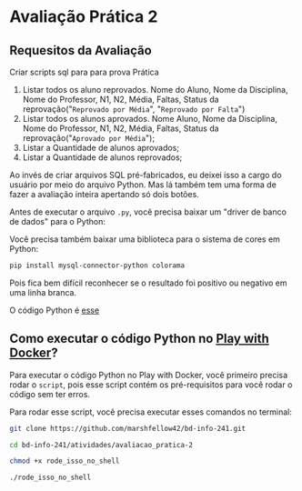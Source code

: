 # Avaliação Prática 2

## Requesitos da Avaliação

Criar scripts sql para para prova Prática
1) Listar todos os aluno reprovados. Nome do Aluno, Nome da Disciplina, Nome do Professor, N1, N2, Média, Faltas, Status da reprovação("`Reprovado por Média`", "`Reprovado por Falta`") 
2) Listar todos os alunos aprovados. Nome Aluno, Nome da Disciplina, Nome do Professor, N1, N2, Média, Faltas, Status da reprovação("`Aprovado por Média`"); 
3) Listar a Quantidade de alunos aprovados;
4) Listar a Quantidade de alunos reprovados;

Ao invés de criar arquivos SQL pré-fabricados, eu deixei isso a cargo do usuário por meio do arquivo Python. Mas lá também tem uma forma de fazer a avaliação inteira apertando só dois botões.

Antes de executar o arquivo `.py`, você precisa baixar um "driver de banco de dados" para o Python:

Você precisa também baixar uma biblioteca para o sistema de cores em Python:

```bash
pip install mysql-connector-python colorama
```

Pois fica bem difícil reconhecer se o resultado foi positivo ou negativo em uma linha branca.

O código Python é [esse](https://github.com/marshfellow42/bd-info-241/blob/main/atividades/avaliacao_pratica-2/script.py)

## Como executar o código Python no [Play with Docker](https://labs.play-with-docker.com/)?

Para executar o código Python no Play with Docker, você primeiro precisa rodar o `script`, pois esse script contém os pré-requisitos para você rodar o código sem ter erros.

Para rodar esse script, você precisa executar esses comandos no terminal:

```bash
git clone https://github.com/marshfellow42/bd-info-241.git

cd bd-info-241/atividades/avaliacao_pratica-2

chmod +x rode_isso_no_shell

./rode_isso_no_shell
```
